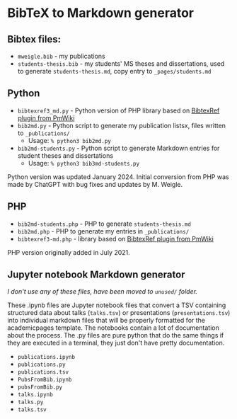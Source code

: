# BibTeX to Markdown generator


## Bibtex files:

* `mweigle.bib` - my publications
* `students-thesis.bib` - my students' MS theses and dissertations, used to generate `students-thesis.md`, copy entry to `_pages/students.md`

## Python

* `bibtexref3_md.py` - Python version of PHP library based on [BibtexRef plugin from PmWiki](https://www.pmwiki.org/wiki/Cookbook/BibtexRef)
* `bib2md.py` - Python script to generate my publication listsx, files written to `_publications/`
	* Usage: `% python3 bib2md.py`
* `bib2md-students.py` - Python script to generate Markdown entries for student theses and dissertations
	* Usage: `% python3 bib3md-students.py`


Python version was updated January 2024.  Initial conversion from PHP was made by ChatGPT with bug fixes and updates by M. Weigle. 

## PHP 

* `bib2md-students.php` - PHP to generate `students-thesis.md`
* `bib2md.php` - PHP to generate my entries in `_publications/`
* `bibtexref3-md.php` - library based on [BibtexRef plugin from PmWiki](https://www.pmwiki.org/wiki/Cookbook/BibtexRef)

PHP version originally added in July 2021.

## Jupyter notebook Markdown generator

*I don't use any of these files, have been moved to `unused/` folder.*

These .ipynb files are Jupyter notebook files that convert a TSV containing structured data about talks (`talks.tsv`) or presentations (`presentations.tsv`) into individual markdown files that will be properly formatted for the academicpages template. The notebooks contain a lot of documentation about the process. The .py files are pure python that do the same things if they are executed in a terminal, they just don't have pretty documentation.

* `publications.ipynb`
* `publications.py`
* `publications.tsv`
* `PubsFromBib.ipynb`
* `pubsFromBib.py`
* `talks.ipynb`
* `talks.py`
* `talks.tsv`
